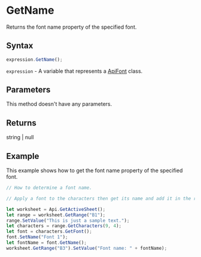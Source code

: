 # GetName

Returns the font name property of the specified font.

## Syntax

```javascript
expression.GetName();
```

`expression` - A variable that represents a [ApiFont](../ApiFont.md) class.

## Parameters

This method doesn't have any parameters.

## Returns

string \| null

## Example

This example shows how to get the font name property of the specified font.

```javascript editor-xlsx
// How to determine a font name.

// Apply a font to the characters then get its name and add it in the range.

let worksheet = Api.GetActiveSheet();
let range = worksheet.GetRange("B1");
range.SetValue("This is just a sample text.");
let characters = range.GetCharacters(9, 4);
let font = characters.GetFont();
font.SetName("Font 1");
let fontName = font.GetName();
worksheet.GetRange("B3").SetValue("Font name: " + fontName);
```
